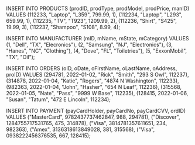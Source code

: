 INSERT INTO PRODUCTS (prodID, prodType, prodModel, prodPrice, manID) 
VALUES 
    (112233, "Laptop", "L359", 799.99, 1),
    (112234, "Laptop", "L293", 659.99, 1),
    (112235, "TV", "T923", 1209.99, 2),
    (112236, "Shirt", "S425", 19.99, 3),
    (112237, "Shampoo", "S108",	8.99, 4);

INSERT INTO MANUFACTURER (mID, mName, mState, mCategory) 
VALUES 
    (1,	"Dell",	"TX", "Elecronics"),
    (2,	"Samsung", "NJ", "Electronics"),
    (3,	"Hanes", "NC", "Clothing"),
    (4,	"Dove",	"FL", "Toiletries"),
    (5,	"ExxonMobil", "TX",	"Oil");

INSERT INTO ORDERS (oID, oDate, oFirstName, oLastName, oAddress, proID) 
VALUES 
    (294781, 2022-01-02, "Rick", "Smith", "293 S Owl", 112237),
    (314878, 2022-01-04, "Katie", "Rogers", "4874 N Washington", 112233),
    (982363, 2022-01-04, "John", "Hasher", "654 N Leaf", 112236),
    (315568, 2022-01-05, "Nate", "Pass", "9999 W Base", 112235),
    (128415, 2022-01-06, "Susan", "Tatum", "472 E Lincoln", 112234);

INSERT INTO PAYMENT (payCardHolder, payCardNo, payCardCVV, ordID) 
VALUES 
    ("MasterCard", 9782437737462847, 988, 294781),
    ("Discover", 1284755717531765, 475, 314878),
    ("Visa", 3814781357611651, 234, 982363),
    ("Amex", 3136318613849028, 381, 315568),
    ("Visa", 0938222456376535, 667, 128415);
